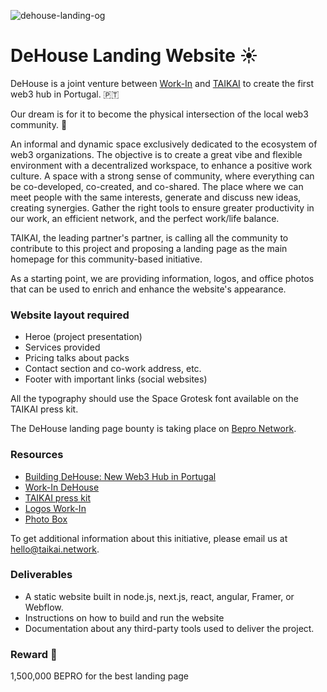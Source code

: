 ![dehouse-landing-og](https://user-images.githubusercontent.com/2805206/201096266-5f8af39e-a19e-4d8f-966a-a66c730e6cc4.png)

# DeHouse Landing Website ☀

​DeHouse is a joint venture between [Work-In](https://www.workin.pro) and [TAIKAI](https://taikai.network) to create the first web3 hub in Portugal. 🇵🇹

Our dream is for it to become the physical intersection of the local web3 community. 🤝

An informal and dynamic space exclusively dedicated to the ecosystem of web3 organizations. The objective is to create a great vibe and flexible environment with a decentralized workspace, to enhance a positive work culture. A space with a strong sense of community, where everything can be co-developed, co-created, and co-shared. The place where we can meet people with the same interests, generate and discuss new ideas, creating synergies. Gather the right tools to ensure greater productivity in our work, an efficient network, and the perfect work/life balance.

TAIKAI, the leading partner's partner, is calling all the community to contribute to this project and proposing a landing page as the main homepage for this community-based initiative.

As a starting point, we are providing information, logos, and office photos that can be used to enrich and enhance the website's appearance.

### Website layout required
- Heroe (project presentation)
- Services provided
- Pricing talks about packs
- Contact section and co-work address, etc.
- Footer with important links (social websites)

All the typography should use the Space Grotesk font available on the TAIKAI press kit.

The DeHouse landing page bounty is taking place on [Bepro Network](https://app.bepro.network).

### Resources
- [Building DeHouse: New Web3 Hub in Portugal](https://taikai.network/en/blog/taikai-workin-dehouse)
- [Work-In DeHouse](https://www.workin.pro/general-6)
- [TAIKAI press kit](https://taikai.notion.site/TAIKAI-Press-Kit-6d924818103840f4aac75618548c4505)
- [Logos Work-In](https://storage.googleapis.com/taikai-static/dehouse/LogosWorkIn.zip)
- [Photo Box](https://storage.googleapis.com/taikai-static/dehouse/dehouse_photobox.zip)

To get additional information about this initiative, please email us at hello@taikai.network.

### Deliverables
- A static website built in node.js, next.js, react, angular, Framer, or Webflow.
- Instructions on how to build and run the website
- Documentation about any third-party tools used to deliver the project.

### Reward 🤑
1,500,000 BEPRO for the best landing page
